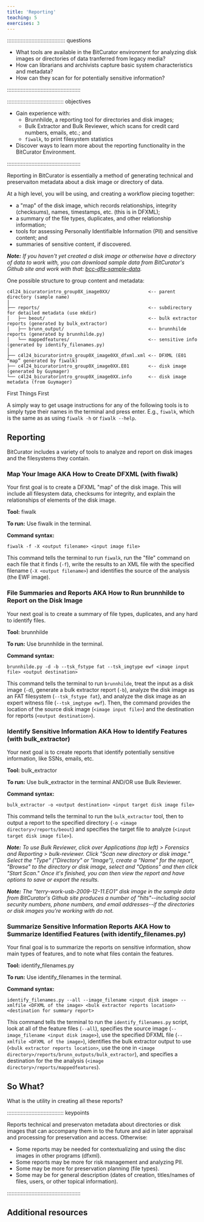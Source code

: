 ```yaml
---
title: 'Reporting'
teaching: 5
exercises: 3
---
```


:::::::::::::::::::::::::::::::::::::: questions 

- What tools are available in the BitCurator environment for analyzing disk images or directories of data tranferred from legacy media?
- How can librarians and archivists capture basic system characteristics and metadata?
- How can they scan for for potentially sensitive information?

::::::::::::::::::::::::::::::::::::::::::::::::

::::::::::::::::::::::::::::::::::::: objectives

- Gain experience with:
  - Brunnhilde, a reporting tool for directories and disk images;
  - Bulk Extractor and Bulk Reviewer, which scans for credit card numbers, emails, etc.; and
  - `fiwalk`, to print filesystem statistics
- Discover ways to learn more about the reporting functionality in the BitCurator Environment.

::::::::::::::::::::::::::::::::::::::::::::::::

Reporting in BitCurator is essentially a method of generating technical and preservaiton metadata about a disk image or directory of data.

At a high level, you will be using, and creating a workflow piecing together:
- a "map" of the disk image, which records relationships, integrity (checksums), names, timestamps, etc. (this is in DFXML); 
- a summary of the file types, duplicates, and other relationship information;
- tools for assessing Personally Identifialble Information (PII) and sensitive content; and 
- summaries of sensitive content, if discovered.

_**Note:** If you haven't yet created a disk image or otherwise have a directory of data to work with, you can download sample data from BitCurator's Github site and work with that: [bcc-dfa-sample-data](https://github.com/bitcurator/bcc-dfa-sample-data)._

One possible structure to group content and metadata:

```
c4l24_bicuratorintro_group0X_image0XX/              <-- parent directory (sample name)
│
├── reports/                                        <-- subdirectory for detailed metadata (use mkdir)
│   ├── beout/				                        <-- bulk extractor reports (generated by bulk_extractor)
│   ├── brunn_output/		                        <-- brunnhilde reports (generated by brunnhilde.py)
│   └── mappedfeatures/                             <-- sensitive info (generated by identify_filenames.py)
│
├── c4l24_bicuratorintro_group0X_image0XX_dfxml.xml <-- DFXML (E01 “map” generated by fiwalk)
├── c4l24_bicuratorintro_group0X_image0XX.E01 		<-- disk image (generated by Guymager)
└── c4l24_bicuratorintro_group0X_image0XX.info      <-- disk image metadata (from Guymager)	
```

First Things First

A simply way to get usage instructions for any of the following tools is to simply type their names in the terminal and press enter. E.g., `fiwalk`, which is the same as as using `fiwalk -h` or `fiwalk --help`.

## Reporting

BitCurator includes a variety of tools to analyze and report on disk images and the filesystems they contain.

### Map Your Image AKA How to Create DFXML (with fiwalk)

Your first goal is to create a DFXML "map" of the disk image. This will include all filesystem data, checksums for integrity, and explain the relationships of elements of the disk image. 

**Tool:** fiwalk

**To run:** Use fiwalk in the terminal.

**Command syntax:**

```
fiwalk -f -X <output filename> <input image file> 
```

This command tells the terminal to run `fiwalk`, run the "file" command on each file that it finds (`-f`), write the results to an XML file with the specified filename (`-X <output filename>`) and identifies the source of the analysis (the EWF image).

### File Summaries and Reports AKA How to Run brunnhilde to Report on the Disk Image

Your next goal is to create a summary of file types, duplicates, and any hard to identify files. 

**Tool:** brunnhilde

**To run:** Use brunnhilde in the terminal.

**Command syntax:**

```
brunnhilde.py -d -b --tsk_fstype fat --tsk_imgtype ewf <image input file> <output destination> 
```

This command tells the terminal to run `brunnhilde`, treat the input as a disk image (`-d`), generate a bulk extractor report (`-b`), analyze the disk image as an FAT filesystem (`--tsk_fstype fat`), and analyze the disk image as an expert witness file (`--tsk_imgtype ewf`). Then, the command provides the location of the source disk image (`<image input file>`) and the destination for reports (`<output destination>`).

### Identify Sensitive Information AKA How to Identify Features (with bulk_extractor)

Your next goal is to create reports that identify potentially sensitive information, like SSNs, emails, etc.

**Tool:** bulk_extractor

**To run:** Use bulk_extractor in the terminal AND/OR use Bulk Reviewer.

**Command syntax:**

```
bulk_extractor -o <output destination> <input target disk image file>  
```

This command tells the terminal to run the `bulk_extractor` tool, then to output a report to the specified directory (`-o <image directory>/reports/beout`) and specifies the target file to analyze (`<input target disk image file>`).

_**Note:** To use Bulk Reviewer, click over Applications (top left) > Forensics and Reporting > bulk-reviewer. Click "Scan new directory or disk image." Select the "Type" ("Directory" or "Image"), create a "Name" for the report, "Browse" to the directory or disk image, select and "Options" and then click "Start Scan." Once it's finished, you can then view the report and have options to save or export the results._

_**Note:** The "terry-work-usb-2009-12-11.EO1" disk image in the sample data from BitCurator's Github site produces a number of "hits"--including social security numbers, phone numbers, and email addresses--if the directories or disk images you're working with do not._

### Summarize Sensitive Information Reports AKA How to Summarize Identified Features (with identify_filenames.py)

Your final goal is to summarize the reports on sensitive information, show main types of features, and to note what files contain the features.

**Tool:** identify_filenames.py

**To run:** Use identify_filenames in the terminal.

**Command syntax:**

```
identify_filenames.py --all --image_filename <input disk image> --xmlfile <DFXML of the image> <bulk extractor reports location> <destination for summary report>  
```

This command tells the terminal to run the `identify_filenames.py` script, look at all of the feature files (`--all`), specifies the source image (`--image_filename <input disk image>`), use the specified DFXML file (`--xmlfile <DFXML of the image>`), identifies the bulk extractor output to use (`<bulk extractor reports location>`, use the one in `<image directory>/reports/brunn_outputs/bulk_extractor`), and specifies a destination for the the analysis (`<image directory>/reports/mappedfeatures`).

## So What?

What is the utility in creating all these reports? 

::::::::::::::::::::::::::::::::::::: keypoints 

Reports technical and preservaton metadata about directories or disk images that can accompany them in to the future and aid in later appraisal and processing for preservation and access. Otherwise:

- Some reports may be needed for contextualizing and using the disc images in other programs (dfxml).
- Some reports may be more for risk management and analyzing PII.
- Some may be more for preservation planning (file types).
- Some may be for general description (dates of creation, titles/names of files, users, or other topical information).

::::::::::::::::::::::::::::::::::::::::::::::::

## Additional resources
